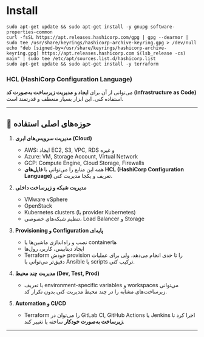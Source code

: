 # Install
```
sudo apt-get update && sudo apt-get install -y gnupg software-properties-common
curl -fsSL https://apt.releases.hashicorp.com/gpg | gpg --dearmor | sudo tee /usr/share/keyrings/hashicorp-archive-keyring.gpg > /dev/null
echo "deb [signed-by=/usr/share/keyrings/hashicorp-archive-keyring.gpg] https://apt.releases.hashicorp.com $(lsb_release -cs) main" | sudo tee /etc/apt/sources.list.d/hashicorp.list
sudo apt-get update && sudo apt-get install -y terraform
```

### HCL (HashiCorp Configuration Language)

می‌توانی از آن برای **ایجاد و مدیریت زیرساخت به‌صورت کد (Infrastructure as Code)** استفاده کنی. این ابزار بسیار منعطف و قدرتمند است.

---

## 🔹 حوزه‌های اصلی استفاده

1. **مدیریت سرویس‌های ابری (Cloud)**

   * AWS: ایجاد EC2, S3, VPC, RDS و غیره
   * Azure: VM, Storage Account, Virtual Network
   * GCP: Compute Engine, Cloud Storage, Firewalls
   * همه این منابع را می‌توانی با **فایل‌های HCL (HashiCorp Configuration Language)** تعریف و یکجا مدیریت کنی.

2. **مدیریت شبکه و زیرساخت داخلی**

   * VMware vSphere
   * OpenStack
   * Kubernetes clusters (با provider Kubernetes)
   * تنظیم شبکه‌های خصوصی، Load Balancer و Storage

3. **Provisioning و Configuration پایه‌ای**

   * نصب و راه‌اندازی ماشین‌ها یا containerها
   * ایجاد دیتابیس، کاربر، رول‌ها
   * Terraform خودش provision را تا حدی انجام می‌دهد، ولی برای عملیات دقیق‌تر می‌توانی با Ansible یا scripts ترکیب کنی.

4. **مدیریت چند محیط (Dev, Test, Prod)**

   * با تعریف environment-specific variables و workspaces می‌توانی زیرساخت‌های مشابه را در چند محیط مدیریت کنی بدون تکرار کد.

5. **Automation و CI/CD**

   * Terraform را می‌توان در GitLab CI, GitHub Actions یا Jenkins اجرا کرد تا **زیرساخت به‌صورت خودکار** ساخته یا تغییر کند.

---




